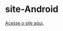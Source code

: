 # site-Android


<a href="https://fernando-filho.github.io/site-Android/index.html">Acesse o site aqui.</a>
